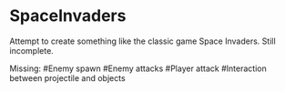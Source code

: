 # SpaceInvaders
Attempt to create something like the classic game Space Invaders.
Still incomplete.

Missing:
#Enemy spawn
#Enemy attacks
#Player attack
#Interaction between projectile and objects
